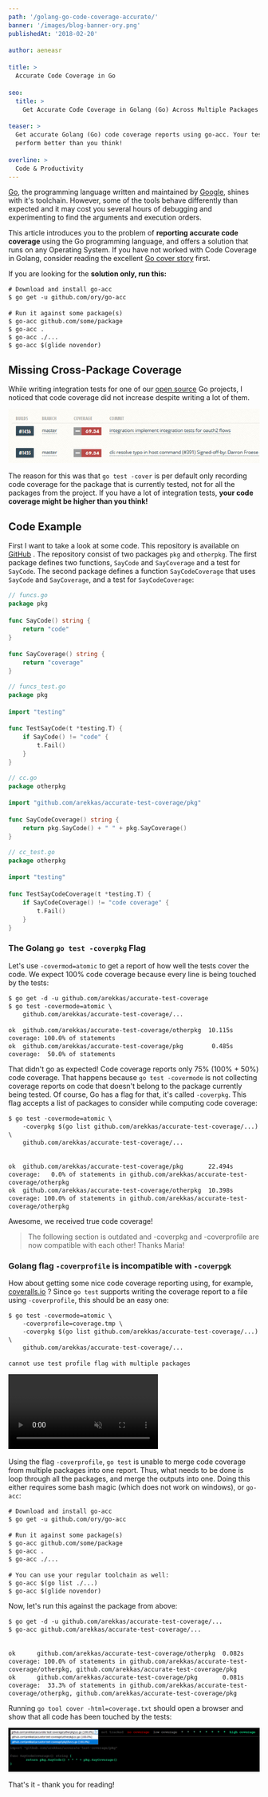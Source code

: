 ```yaml
---
path: '/golang-go-code-coverage-accurate/'
banner: '/images/blog-banner-ory.png'
publishedAt: '2018-02-20'

author: aeneasr

title: >
  Accurate Code Coverage in Go

seo:
  title: >
    Get Accurate Code Coverage in Golang (Go) Across Multiple Packages

teaser: >
  Get accurate Golang (Go) code coverage reports using go-acc. Your test might
  perform better than you think!

overline: >
  Code & Productivity
---
```


[Go](https://golang.org/), the programming language written and maintained by
[Google](https://www.google.com), shines with it's toolchain. However, some of
the tools behave differently than expected and it may cost you several hours of
debugging and experimenting to find the arguments and execution orders.

This article introduces you to the problem of **reporting accurate code
coverage** using the Go programming language, and offers a solution that runs on
any Operating System. If you have not worked with Code Coverage in Golang,
consider reading the excellent [Go cover story](https://blog.golang.org/cover)
first.

If you are looking for the **solution only, run this:**

```shell-session
# Download and install go-acc
$ go get -u github.com/ory/go-acc

# Run it against some package(s)
$ go-acc github.com/some/package
$ go-acc .
$ go-acc ./...
$ go-acc $(glide novendor)
```

## Missing Cross-Package Coverage

While writing integration tests for one of our
[open source](https://github.com/ory/) Go projects, I noticed that code coverage
did not increase despite writing a lot of them.

![A code coverage report](../../images/articles/code-coverage/report.png)

The reason for this was that `go test -cover` is per default only recording code
coverage for the package that is currently tested, not for all the packages from
the project. If you have a lot of integration tests, **your code coverage might
be higher than you think!**

## Code Example

First I want to take a look at some code. This repository is available on
[GitHub](https://github.com/arekkas/accurate-test-coverage) . The repository
consist of two packages `pkg` and `otherpkg`. The first package defines two
functions, `SayCode` and `SayCoverage` and a test for `SayCode`. The second
package defines a function `SayCodeCoverage` that uses `SayCode` and
`SayCoverage`, and a test for `SayCodeCoverage`:

```go
// funcs.go
package pkg

func SayCode() string {
    return "code"
}

func SayCoverage() string {
    return "coverage"
}
```

```go
// funcs_test.go
package pkg

import "testing"

func TestSayCode(t *testing.T) {
    if SayCode() != "code" {
        t.Fail()
    }
}
```

```go
// cc.go
package otherpkg

import "github.com/arekkas/accurate-test-coverage/pkg"

func SayCodeCoverage() string {
    return pkg.SayCode() + " " + pkg.SayCoverage()
}
```

```go
// cc_test.go
package otherpkg

import "testing"

func TestSayCodeCoverage(t *testing.T) {
    if SayCodeCoverage() != "code coverage" {
        t.Fail()
    }
}
```

### The Golang `go test -coverpkg` Flag

Let's use `-covermod=atomic` to get a report of how well the tests cover the
code. We expect 100% code coverage because every line is being touched by the
tests:

```shell-session
$ go get -d -u github.com/arekkas/accurate-test-coverage
$ go test -covermode=atomic \
    github.com/arekkas/accurate-test-coverage/...

ok  github.com/arekkas/accurate-test-coverage/otherpkg  10.115s coverage: 100.0% of statements
ok  github.com/arekkas/accurate-test-coverage/pkg        0.485s coverage:  50.0% of statements
```

That didn't go as expected! Code coverage reports only 75% (100% + 50%) code
coverage. That happens because `go test -covermode` is not collecting coverage
reports on code that doesn't belong to the package currently being tested. Of
course, Go has a flag for that, it's called `-coverpkg`. This flag accepts a
list of packages to consider while computing code coverage:

```shell-session
$ go test -covermode=atomic \
    -coverpkg $(go list github.com/arekkas/accurate-test-coverage/...) \
    github.com/arekkas/accurate-test-coverage/...


ok  github.com/arekkas/accurate-test-coverage/pkg       22.494s coverage:   0.0% of statements in github.com/arekkas/accurate-test-coverage/otherpkg
ok  github.com/arekkas/accurate-test-coverage/otherpkg  10.398s coverage: 100.0% of statements in github.com/arekkas/accurate-test-coverage/otherpkg
```

Awesome, we received true code coverage!

> The following section is outdated and -coverpkg and -coverprofile are now
> compatible with each other! Thanks Maria!

### Golang flag `-coverprofile` is incompatible with `-coverpgk`

How about getting some nice code coverage reporting using, for example,
[coveralls.io](https://coveralls.io/) ? Since `go test` supports writing the
coverage report to a file using `-coverprofile`, this should be an easy one:

```shell-session
$ go test -covermode=atomic \
    -coverprofile=coverage.tmp \
    -coverpkg $(go list github.com/arekkas/accurate-test-coverage/...) \
    github.com/arekkas/accurate-test-coverage/...

cannot use test profile flag with multiple packages
```

<video autoplay muted loop playsInline>
  <source src="../../images/articles/code-coverage/tableflip.mp4" type="video/mp4"/>
  <source src="../../images/articles/code-coverage/tableflip.webm" type="video/webm"/>
</video>

Using the flag `-coverprofile`, `go test` is unable to merge code coverage from
multiple packages into one report. Thus, what needs to be done is loop through
all the packages, and merge the outputs into one. Doing this either requires
some bash magic (which does not work on windows), or `go-acc`:

```shell-session
# Download and install go-acc
$ go get -u github.com/ory/go-acc

# Run it against some package(s)
$ go-acc github.com/some/package
$ go-acc .
$ go-acc ./...

# You can use your regular toolchain as well:
$ go-acc $(go list ./...)
$ go-acc $(glide novendor)
```

Now, let's run this against the package from above:

```shell-session
$ go get -d -u github.com/arekkas/accurate-test-coverage/...
$ go-acc github.com/arekkas/accurate-test-coverage/...


ok      github.com/arekkas/accurate-test-coverage/otherpkg  0.082s  coverage: 100.0% of statements in github.com/arekkas/accurate-test-coverage/otherpkg, github.com/arekkas/accurate-test-coverage/pkg
ok      github.com/arekkas/accurate-test-coverage/pkg       0.081s  coverage:  33.3% of statements in github.com/arekkas/accurate-test-coverage/otherpkg, github.com/arekkas/accurate-test-coverage/pkg
```

Running `go tool cover -html=coverage.txt` should open a browser and show that
all code has been touched by the tests:

![Golang code coverage report](../../images/articles/code-coverage/result.png)

That's it - thank you for reading!
